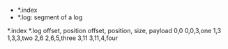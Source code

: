 

- *.index
- *.log: segment of a log

*.index               *.log
offset, position      offset, position, size, payload
0,0                   0,0,3,one
1,3                   1,3,3,two
2,6                   2,6,5,three
3,11                  3,11,4,four
